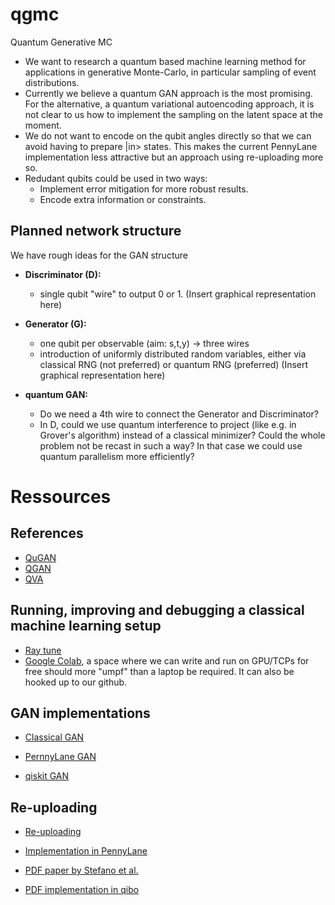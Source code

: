 # qgmc
Quantum Generative MC


- We want to research a quantum based machine learning method for applications in generative Monte-Carlo, in particular sampling of event distributions.
- Currently we believe a quantum GAN approach is the most promising. For the alternative, a quantum variational autoencoding approach, it is not clear to us how to implement the sampling on the latent space at the moment. 
- We do not want to encode on the qubit angles directly so that we can avoid having to prepare |in> states. This makes the current PennyLane implementation less attractive but an approach using re-uploading more so.
- Redudant qubits could be used in two ways:
  - Implement error mitigation for more robust results.
  - Encode extra information or constraints.


## Planned network structure

We have rough ideas for the GAN structure

- **Discriminator (D):**
  - single qubit "wire" to output 0 or 1. (Insert graphical representation here)

- **Generator (G):**
  - one qubit per observable (aim: s,t,y) -> three wires
  - introduction of uniformly distributed random variables, either via classical RNG (not preferred) or quantum RNG (preferred) (Insert graphical representation here)

- **quantum GAN:**
  - Do we need a 4th wire to connect the Generator and Discriminator? 
  - In D, could we use quantum interference to project (like e.g. in Grover's algorithm) instead of a classical minimizer? Could the whole problem not be recast in such a way? In that case we could use quantum parallelism more efficiently?

# Ressources

## References

- [QuGAN](https://arxiv.org/pdf/2010.09036.pdf)
- [QGAN](https://www.nature.com/articles/s41534-019-0223-2.pdf)
- [QVA](https://arxiv.org/pdf/2010.06599.pdf)

## Running, improving and debugging a classical machine learning setup

- [Ray tune](https://pytorch.org/tutorials/beginner/hyperparameter_tuning_tutorial.html)
- [Google Colab](https://colab.research.google.com/notebooks/intro.ipynb), a space where we can write and run on GPU/TCPs for free should more "umpf" than a laptop be required. It can also be hooked up to our github.

## GAN implementations

- [Classical GAN](https://github.com/luigifvr/tesi/tree/master/dcgan)

- [PernnyLane GAN](https://pennylane.ai/qml/demos/tutorial_QGAN.html)

- [qiskit GAN](https://github.com/keamanansiber/qiskit/blob/master/3QuantumMachineLearning/qGAN_LoadingRandomDistributions.ipynb)

## Re-uploading

- [Re-uploading](https://arxiv.org/abs/1907.02085)

- [Implementation in PennyLane](https://pennylane.ai/qml/demos/tutorial_data_reuploading_classifier.html)

- [PDF paper by Stefano et al.](https://arxiv.org/abs/2011.13934)

- [PDF implementation in qibo](https://qibo.readthedocs.io/en/stable/tutorials/qPDF/qPDF.html)

